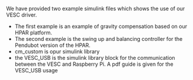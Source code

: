 We have provided two example simulink files which shows the use of our VESC driver. 

- The first example is an example of gravity compensation based on our HPAR platform.
- The second example is the swing up and balancing controller for the Pendubot version of the HPAR.
- cm_custom is opur simulink library
- the VESC_USB is the simulink library block for the communication between the VESC and Raspberry Pi. A pdf guide is given for the VESC_USB usage

